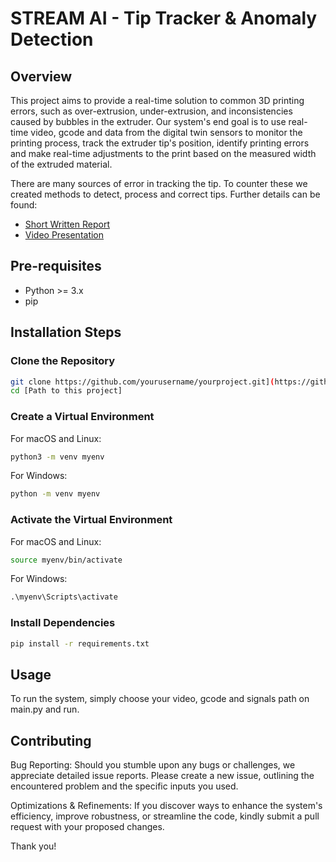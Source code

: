 # STREAM AI - Tip Tracker & Anomaly Detection
## Overview

This project aims to provide a real-time solution to common 3D printing errors, such as over-extrusion, under-extrusion, and inconsistencies caused by bubbles in the extruder. Our system's end goal is to use real-time video, gcode and data from the digital twin sensors to monitor the printing process, track the extruder tip's position, identify printing errors and make real-time adjustments to the print based on the measured width of the extruded material.

There are many sources of error in tracking the tip. To counter these we created methods to detect, process and correct tips. Further details can be found:
  - [Short Written Report](https://docs.google.com/document/d/1vwumKr0Bu93e1cg_Y6qv2G6o-ez8gFCLIyPrFaPOw8E/edit?usp=sharing)
  - [Video Presentation](https://youtu.be/gBybSietDuw)

## Pre-requisites
- Python >= 3.x
- pip

## Installation Steps

### Clone the Repository
```bash
git clone https://github.com/yourusername/yourproject.git](https://github.com/BrianP8701/STREAM.AI.git
cd [Path to this project]
```
### Create a Virtual Environment

For macOS and Linux:
```bash
python3 -m venv myenv
```
For Windows:
```cmd
python -m venv myenv
```
### Activate the Virtual Environment
For macOS and Linux:
```bash
source myenv/bin/activate
```
For Windows:
```cmd
.\myenv\Scripts\activate
```
### Install Dependencies
```bash
pip install -r requirements.txt
```

## Usage
To run the system, simply choose your video, gcode and signals path on main.py and run.

## Contributing

Bug Reporting: Should you stumble upon any bugs or challenges, we appreciate detailed issue reports. Please create a new issue, outlining the encountered problem and the specific inputs you used.

Optimizations & Refinements: If you discover ways to enhance the system's efficiency, improve robustness, or streamline the code, kindly submit a pull request with your proposed changes.

Thank you!

